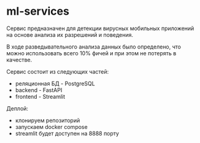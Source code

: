 # ml-services

Сервис предназначен для детекции вирусных мобильных приложений на основе анализа их разрешений и поведения.

В ходе разведывательного анализа данных было определено, что можно использовать всего 10% фичей и при этом не потерять в качестве.

Сервис состоит из следующих частей:
- реляционная БД - PostgreSQL
- backend - FastAPI
- frontend - Streamlit

Деплой:
- клонируем репозиторий
- запускаем docker compose
- streamlit будет доступен на 8888 порту
